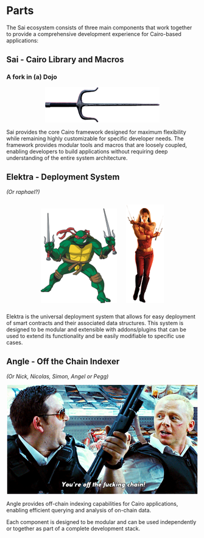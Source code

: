 # Parts

The Sai ecosystem consists of three main components that work together to provide a comprehensive development experience for Cairo-based applications:

## Sai - Cairo Library and Macros

### A fork in (a) Dojo

<div align="center">
  <img src="../resources/Sai.png" alt="Sai" width="300"/>
</div>

Sai provides the core Cairo framework designed for maximum flexibility while remaining highly customizable for specific developer needs. The framework provides modular tools and macros that are loosely coupled, enabling developers to build applications without requiring deep understanding of the entire system architecture.

## Elektra - Deployment System

_(Or raphael?)_

<div align="center">
  <img src="../resources/raphael.png" alt="Raphael" width="200" style="margin: 10px;"/>
  <img src="../resources/elektra.png" alt="Elektra" width="100" style="margin: 10px;"/>
</div>

Elektra is the universal deployment system that allows for easy deployment of smart contracts and their associated data structures. This system is designed to be modular and extensible with addons/plugins that can be used to extend its functionality and be easily modifiable to specific use cases.

## Angle - Off the Chain Indexer

_(Or Nick, Nicolas, Simon, Angel or Pegg)_

<div align="center">
  <img src="../resources/off-the-chain.webp" alt="Off the Chain" width="500"/>
</div>

Angle provides off-chain indexing capabilities for Cairo applications, enabling efficient querying and analysis of on-chain data.

Each component is designed to be modular and can be used independently or together as part of a complete development stack.
